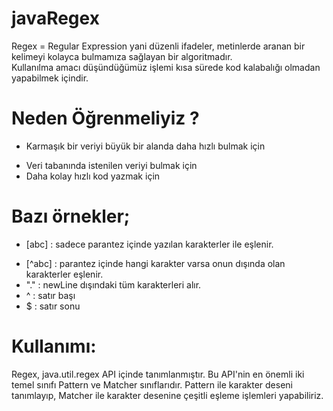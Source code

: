 # javaRegex
Regex = Regular Expression yani düzenli ifadeler, metinlerde aranan bir kelimeyi kolayca bulmamıza sağlayan bir algoritmadır.  
Kullanılma amacı düşündüğümüz işlemi kısa sürede kod kalabalığı olmadan yapabilmek içindir.  

# Neden Öğrenmeliyiz ?
* Karmaşık bir veriyi büyük bir alanda daha hızlı bulmak için 
+ Veri tabanında istenilen veriyi bulmak için
+ Daha kolay hızlı kod yazmak için

# Bazı örnekler;
* [abc] : sadece parantez içinde yazılan karakterler ile eşlenir.
+ [^abc] : parantez içinde hangi karakter varsa onun dışında olan karakterler eşlenir.
+ "."  : newLine dışındaki tüm karakterleri alır.
+ ^ : satır başı
+ $ : satır sonu


# Kullanımı:
Regex, java.util.regex API içinde tanımlanmıştır. Bu API'nin en önemli iki temel sınıfı Pattern ve Matcher sınıflarıdır. Pattern ile karakter deseni tanımlayıp, Matcher ile karakter desenine çeşitli eşleme işlemleri yapabiliriz.







